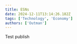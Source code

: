 ```yaml
---
title: ESNs
date: 2024-12-11T13:14:26.182Z
tags: ['Technology', 'Economy']
authors: ['Outman']
---
```


Test publish